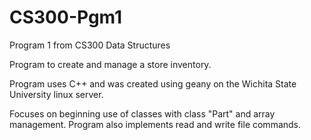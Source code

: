 # CS300-Pgm1
Program 1 from CS300 Data Structures

Program to create and manage a store inventory. 

Program uses C++ and was created using geany on the Wichita State University linux server.

Focuses on beginning use of classes with class "Part" and array management.
Program also implements read and write file commands.

